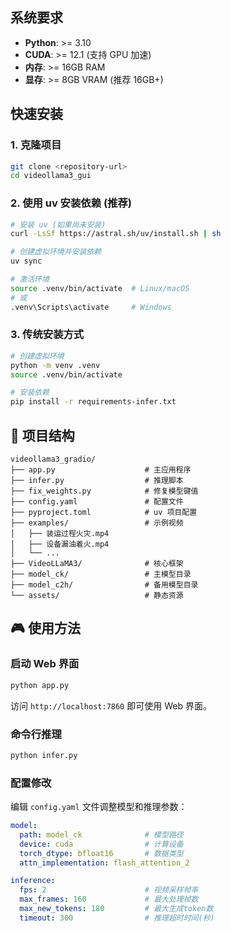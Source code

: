 ## 系统要求

- **Python**: >= 3.10
- **CUDA**: >= 12.1 (支持 GPU 加速)
- **内存**: >= 16GB RAM
- **显存**: >= 8GB VRAM (推荐 16GB+)

## 快速安装

### 1. 克隆项目

```bash
git clone <repository-url>
cd videollama3_gui
```

### 2. 使用 uv 安装依赖 (推荐)

```bash
# 安装 uv (如果尚未安装)
curl -LsSf https://astral.sh/uv/install.sh | sh

# 创建虚拟环境并安装依赖
uv sync

# 激活环境
source .venv/bin/activate  # Linux/macOS
# 或
.venv\Scripts\activate     # Windows
```

### 3. 传统安装方式

```bash
# 创建虚拟环境
python -m venv .venv
source .venv/bin/activate

# 安装依赖
pip install -r requirements-infer.txt
```

## 📁 项目结构

```
videollama3_gradio/
├── app.py                    # 主应用程序
├── infer.py                  # 推理脚本
├── fix_weights.py            # 修复模型键值
├── config.yaml               # 配置文件
├── pyproject.toml            # uv 项目配置
├── examples/                 # 示例视频
│   ├── 装运过程火灾.mp4
│   ├── 设备漏油着火.mp4
│   └── ...
├── VideoLLaMA3/              # 核心框架
├── model_ck/                 # 主模型目录
├── model_c2h/                # 备用模型目录
└── assets/                   # 静态资源
```

## 🎮 使用方法

### 启动 Web 界面

```bash
python app.py
```

访问 `http://localhost:7860` 即可使用 Web 界面。

### 命令行推理

```bash
python infer.py
```

### 配置修改

编辑 `config.yaml` 文件调整模型和推理参数：

```yaml
model:
  path: model_ck              # 模型路径
  device: cuda                # 计算设备
  torch_dtype: bfloat16       # 数据类型
  attn_implementation: flash_attention_2

inference:
  fps: 2                      # 视频采样帧率
  max_frames: 160             # 最大处理帧数
  max_new_tokens: 180         # 最大生成token数
  timeout: 300                # 推理超时时间(秒)
```
